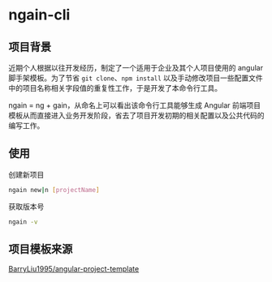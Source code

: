 # ngain-cli

## 项目背景

近期个人根据以往开发经历，制定了一个适用于企业及其个人项目使用的 angular 脚手架模板。为了节省 `git clone`、`npm install` 以及手动修改项目一些配置文件中的项目名称相关字段值的重复性工作，于是开发了本命令行工具。

ngain = ng + gain，从命名上可以看出该命令行工具能够生成 Angular 前端项目模板从而直接进入业务开发阶段，省去了项目开发初期的相关配置以及公共代码的编写工作。



## 使用

创建新项目

```bash
ngain new|n [projectName]
```

获取版本号
```bash
ngain -v
```



## 项目模板来源

[BarryLiu1995/angular-project-template](https://github.com/BarryLiu1995/angular-project-template)
